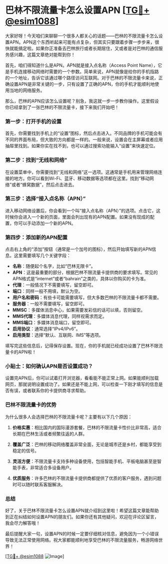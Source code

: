 # 巴林不限流量卡怎么设置APN [[TG💪+ @esim1088](https://t.me/s/esim1088)]

大家好呀！今天咱们来聊聊一个很多人都关心的话题——巴林的不限流量卡怎么设置APN。APN这个东西听起来可能有点复杂，但其实只要跟着步骤一步步来，很快就能搞定啦。如果你正准备去巴林旅行或者长期居住，又或者是对巴林的通信服务感兴趣，这篇文章绝对能帮到你！

首先，咱们得知道什么是APN。APN就是接入点名称（Access Point Name），它是手机连接移动网络时需要的一个参数。简单来说，APN就像是给你的手机指路的一个地址，告诉它该通过哪个路径访问互联网。对于巴林的不限流量卡来说，正确设置APN是非常关键的一步，只有设置了正确的APN，你的手机才能顺利地使用当地的网络服务。

那么，巴林的APN应该怎么设置呢？别急，我这就一步一步教你操作。这里假设你已经拿到了一张巴林的不限流量卡，接下来我们开始吧！

### 第一步：打开手机的设置

首先，你需要找到手机上的“设置”图标，然后点击进入。不同品牌的手机可能会有不同的界面布局，但大致的方向都是一样的。一般来说，设置会在主屏幕或者应用抽屉里找到。如果你实在找不到，也可以通过搜索功能输入“设置”来快速定位。

### 第二步：找到“无线和网络”

在设置菜单中，你需要找到“无线和网络”这一选项。这通常是手机用来管理网络连接的地方。你可以看到Wi-Fi、蓝牙、移动数据等选项都在这里。找到“移动网络”或者“蜂窝数据”，然后点击进去。

### 第三步：选择“接入点名称（APN）”

进入移动网络设置后，你会看到一个叫“接入点名称（APN）”的选项。点击它，这时候你会进入一个新的页面，里面会列出现有的APN配置。如果没有现成的配置，你可以手动添加一个新的APN。

### 第四步：添加新的APN配置

点击右上角的“添加”按钮（通常是一个加号的图标），然后开始填写新的APN信息。这里需要填写几个关键字段：

- **名称**：随便起个名字，比如“巴林无限卡”。
- **APN**：这是最重要的部分，根据巴林不限流量卡提供商的要求填写。常见的APN格式是“internet”或者“bahrain”之类的，具体以你购买的卡为准。
- **代理**：一般情况下不需要填写，留空即可。
- **端口**：同样一般不用填，默认为空。
- **用户名和密码**：有些卡可能需要填写，但大多数巴林的不限流量卡都不需要。
- **服务器**：一般不需要填写，留空即可。
- **MMSC**：多媒体消息中心，如果需要发彩信的话可以填，否则留空。
- **MMS代理**：多媒体消息代理，同样视需求而定。
- **MMS端口**：多媒体消息端口，留空即可。
- **启用协议**：通常选择“IPv4/IPv6”。
- **启用类型**：选择“默认、互联网、IMS”等选项。

填写完这些信息后，记得保存设置。现在，你的手机就已经成功设置了巴林不限流量卡的APN啦！

### 小贴士：如何确认APN是否设置成功？

设置完APN后，你可以试着打开浏览器，看看能不能正常上网。如果能顺利加载网页，那就说明设置成功了。如果还是不能上网，可以检查一下刚才填写的信息是否有误，或者联系你的卡提供商寻求帮助。

### 巴林不限流量卡的优势

为什么很多人会选择巴林的不限流量卡呢？主要有以下几个原因：

1. **价格实惠**：相比国内的国际漫游套餐，巴林的不限流量卡性价比非常高，适合长期在巴林生活或者频繁往返的人群。
   
2. **覆盖广泛**：巴林的移动网络覆盖非常全面，无论是城市还是乡村，都能享受到稳定的信号。

3. **灵活方便**：不限流量卡支持多种设备使用，包括智能手机、平板电脑甚至是智能手表，非常适合多设备用户。

4. **优质服务**：许多巴林的不限流量卡提供商都提供了优质的客户服务，遇到问题时可以随时联系客服解决。

### 总结

好了，关于巴林不限流量卡怎么设置APN就介绍到这里啦！希望这篇文章能帮助到正在纠结如何设置APN的朋友们。如果你还有其他疑问，欢迎在评论区留言，我会尽力解答哦！

最后提醒大家一句，设置APN的时候一定要仔细核对信息，避免因为一个小错误导致无法正常使用网络。祝大家都能顺利地享受巴林的不限流量服务，畅游网络世界！

[[TG💪+ @esim1088](https://t.me/s/esim1088) ![Image](https://i.postimg.cc/4NQfJmqS/Snipaste-2025-05-13-00-14-12.png)]